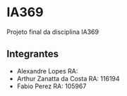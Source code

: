 # IA369
Projeto final da disciplina IA369

## Integrantes

* Alexandre Lopes RA:
* Arthur Zanatta da Costa RA: 116194
* Fabio Perez RA: 105967

